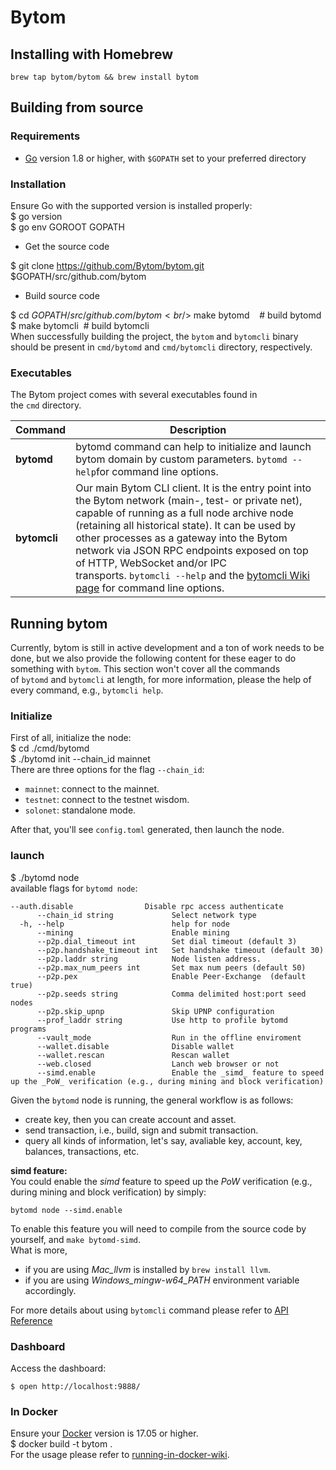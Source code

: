 # Bytom

<a name="8a5c42b7"></a>
## Installing with Homebrew
```
brew tap bytom/bytom && brew install bytom
```
<a name="b3abf203"></a>
## [](https://github.com/Bytom/bytom#building-from-source)Building from source
<a name="Requirements"></a>
### [](https://github.com/Bytom/bytom#requirements)Requirements
* [Go](https://golang.org/doc/install) version 1.8 or higher, with `$GOPATH` set to your preferred directory
<a name="Installation"></a>
### [](https://github.com/Bytom/bytom#installation)Installation
Ensure Go with the supported version is installed properly:<br />$ go version<br />$ go env GOROOT GOPATH
* Get the source code

$ git clone https://github.com/Bytom/bytom.git $GOPATH/src/github.com/bytom
* Build source code

$ cd $GOPATH/src/github.com/bytom<br />$ make bytomd    # build bytomd<br />$ make bytomcli  # build bytomcli<br />When successfully building the project, the `bytom` and `bytomcli` binary should be present in `cmd/bytomd` and `cmd/bytomcli` directory, respectively.
<a name="Executables"></a>
### [](https://github.com/Bytom/bytom#executables)Executables
The Bytom project comes with several executables found in the `cmd` directory.

| Command | Description |
| --- | --- |
| **bytomd** | bytomd command can help to initialize and launch bytom domain by custom parameters. `bytomd --help`for command line options. |
| **bytomcli** | Our main Bytom CLI client. It is the entry point into the Bytom network (main-, test- or private net), capable of running as a full node archive node (retaining all historical state). It can be used by other processes as a gateway into the Bytom network via JSON RPC endpoints exposed on top of HTTP, WebSocket and/or IPC transports. `bytomcli --help` and the [bytomcli Wiki page](https://github.com/Bytom/bytom/wiki/Command-Line-Options) for command line options. |

<a name="1aae734a"></a>
## [](https://github.com/Bytom/bytom#running-bytom)Running bytom
Currently, bytom is still in active development and a ton of work needs to be done, but we also provide the following content for these eager to do something with `bytom`. This section won't cover all the commands of `bytomd` and `bytomcli` at length, for more information, please the help of every command, e.g., `bytomcli help`.
<a name="Initialize"></a>
### [](https://github.com/Bytom/bytom#initialize)Initialize
First of all, initialize the node:<br />$ cd ./cmd/bytomd<br />$ ./bytomd init --chain_id mainnet<br />There are three options for the flag `--chain_id`:
* `mainnet`: connect to the mainnet.
* `testnet`: connect to the testnet wisdom.
* `solonet`: standalone mode.

After that, you'll see `config.toml` generated, then launch the node.
<a name="launch"></a>
### [](https://github.com/Bytom/bytom#launch)launch
$ ./bytomd node<br />available flags for `bytomd node`:
```
--auth.disable                Disable rpc access authenticate
      --chain_id string             Select network type
  -h, --help                        help for node
      --mining                      Enable mining
      --p2p.dial_timeout int        Set dial timeout (default 3)
      --p2p.handshake_timeout int   Set handshake timeout (default 30)
      --p2p.laddr string            Node listen address.
      --p2p.max_num_peers int       Set max num peers (default 50)
      --p2p.pex                     Enable Peer-Exchange  (default true)
      --p2p.seeds string            Comma delimited host:port seed nodes
      --p2p.skip_upnp               Skip UPNP configuration
      --prof_laddr string           Use http to profile bytomd programs
      --vault_mode                  Run in the offline enviroment
      --wallet.disable              Disable wallet
      --wallet.rescan               Rescan wallet
      --web.closed                  Lanch web browser or not
      --simd.enable                 Enable the _simd_ feature to speed up the _PoW_ verification (e.g., during mining and block verification)
```
Given the `bytomd` node is running, the general workflow is as follows:
* create key, then you can create account and asset.
* send transaction, i.e., build, sign and submit transaction.
* query all kinds of information, let's say, avaliable key, account, key, balances, transactions, etc.

**simd feature:**<br />You could enable the _simd_ feature to speed up the _PoW_ verification (e.g., during mining and block verification) by simply:
```
bytomd node --simd.enable
```
To enable this feature you will need to compile from the source code by yourself, and `make bytomd-simd`.<br />What is more,
* if you are using _Mac_llvm_ is installed by `brew install llvm`.
* if you are using _Windows_mingw-w64_PATH_ environment variable accordingly.

For more details about using `bytomcli` command please refer to [API Reference](https://github.com/Bytom/bytom/wiki/API-Reference)
<a name="Dashboard"></a>
### [](https://github.com/Bytom/bytom#dashboard)Dashboard
Access the dashboard:
```
$ open http://localhost:9888/
```
<a name="7dbea6a4"></a>
### [](https://github.com/Bytom/bytom#in-docker)In Docker
Ensure your [Docker](https://www.docker.com/) version is 17.05 or higher.<br />$ docker build -t bytom .<br />For the usage please refer to [running-in-docker-wiki](https://github.com/Bytom/bytom/wiki/Running-in-Docker).
